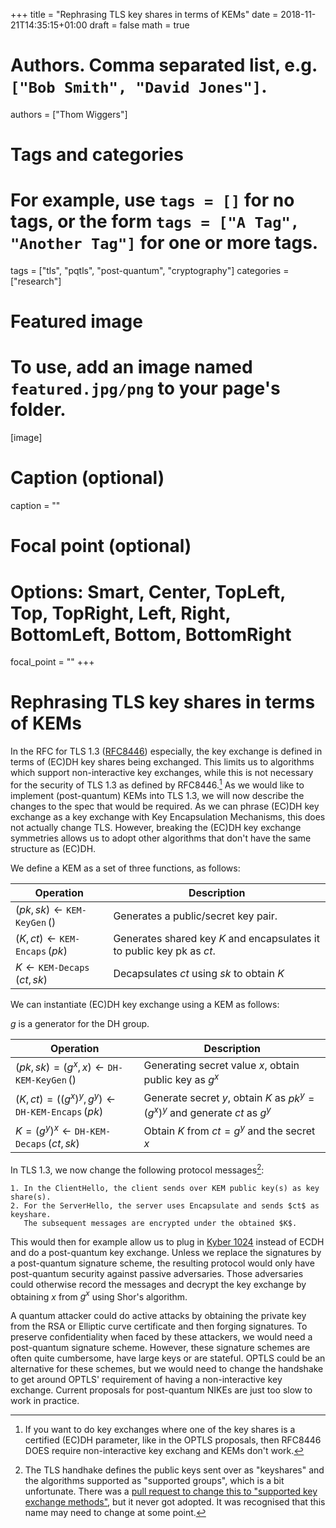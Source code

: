 +++
title = "Rephrasing TLS key shares in terms of KEMs"
date = 2018-11-21T14:35:15+01:00
draft = false
math = true

# Authors. Comma separated list, e.g. `["Bob Smith", "David Jones"]`.
authors = ["Thom Wiggers"]

# Tags and categories
# For example, use `tags = []` for no tags, or the form `tags = ["A Tag", "Another Tag"]` for one or more tags.
tags = ["tls", "pqtls", "post-quantum", "cryptography"]
categories = ["research"]

# Featured image
# To use, add an image named `featured.jpg/png` to your page's folder. 
[image]
  # Caption (optional)
  caption = ""

  # Focal point (optional)
  # Options: Smart, Center, TopLeft, Top, TopRight, Left, Right, BottomLeft, Bottom, BottomRight
  focal_point = ""
+++

# Rephrasing TLS key shares in terms of KEMs

In the RFC for TLS 1.3 ([RFC8446][rfc8446]) especially, the key exchange is defined in terms of (EC)DH key shares being exchanged.
This limits us to algorithms which support non-interactive key exchanges, while this is not necessary for the security of TLS 1.3 as defined by RFC8446.[^NIKEs]
As we would like to implement (post-quantum) KEMs into TLS 1.3, we will now describe the changes to the spec that would be required.
As we can phrase (EC)DH key exchange as a key exchange with Key Encapsulation Mechanisms, this does not actually change TLS.
However, breaking the (EC)DH key exchange symmetries allows us to adopt other algorithms that don't have the same structure as (EC)DH.

We define a KEM as a set of three functions, as follows:

| Operation                                                                          | Description                                                                              |
|------------------------------------------------------------------------------------|------------------------------------------------------------------------------------------|
| $(pk, sk) \leftarrow \mathtt{\operatorname{KEM-KeyGen}}()$                         | Generates a public/secret key pair.                                                      |
| $(K, ct) \leftarrow \mathtt{\operatorname{KEM-Encaps}}(pk)$                        | Generates shared key $K$ and encapsulates it to public key pk as $ct$.                   |
| $K \leftarrow \mathtt{\operatorname{KEM-Decaps}}(ct, sk)$                          | Decapsulates $ct$ using $sk$ to obtain $K$                                               |

We can instantiate (EC)DH key exchange using a KEM as follows:

$g$ is a generator for the DH group.

| Operation                                                                          | Description                                                                              |
|------------------------------------------------------------------------------------|------------------------------------------------------------------------------------------|
| $(pk, sk) = (g^x, x) \leftarrow \mathtt{\operatorname{DH-KEM-KeyGen}}()$           | Generating secret value $x$, obtain public key as $g^x$                                  |
| $(K, ct) = ({(g^x)}^y, g^y) \leftarrow \mathtt{\operatorname{DH-KEM-Encaps}}(pk)$  | Generate secret $y$, obtain $K$ as ${pk}^y = {(g^x)}^y$ and generate $ct$ as $g^y$       |
| $K = {(g^y)}^x \leftarrow \mathtt{\operatorname{DH-KEM-Decaps}}(ct, sk)$           | Obtain $K$ from $ct=g^y$ and the secret $x$                                              |

In TLS 1.3, we now change the following protocol messages[^keyshares]:

    1. In the ClientHello, the client sends over KEM public key(s) as key share(s).
    2. For the ServerHello, the server uses Encapsulate and sends $ct$ as keyshare. 
       The subsequent messages are encrypted under the obtained $K$.

This would then for example allow us to plug in [Kyber 1024][kyber] instead of ECDH and do a post-quantum key exchange.
Unless we replace the signatures by a post-quantum signature scheme, the resulting protocol would only have post-quantum security against passive adversaries.
Those adversaries could otherwise record the messages and decrypt the key exchange by obtaining $x$ from $g^x$ using Shor's algorithm.

A quantum attacker could do active attacks by obtaining the private key from the RSA or Elliptic curve certificate and then forging signatures.
To preserve confidentiality when faced by these attackers, we would need a post-quantum signature scheme.
However, these signature schemes are often quite cumbersome, have large keys or are stateful.
OPTLS could be an alternative for these schemes, but we would need to change the handshake to get around OPTLS' requirement of having a non-interactive key exchange.
Current proposals for post-quantum NIKEs are just too slow to work in practice.

[^NIKEs]: If you want to do key exchanges where one of the key shares is a certified (EC)DH parameter, like in the OPTLS proposals, then RFC8446 DOES require non-interactive key exchang and KEMs don't work.
[^keyshares]: The TLS handhake defines the public keys sent over as "keyshares" and the algorithms supported as "supported groups", which is a bit unfortunate. There was a [pull request to change this to "supported key exchange methods"][kempr], but it never got adopted.
    It was recognised that this name may need to change at some point.

[rfc8446]: https://tools.ietf.org/html/rfc8446
[kyber]: https://pq-crystals.org/kyber/
[kempr]: https://mailarchive.ietf.org/arch/msg/tls/AnSksztK1vSaWB1Fzqdph0hryxw
